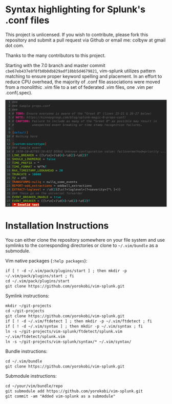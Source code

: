 Syntax highlighting for Splunk's .conf files
=============

This project is unlicensed. If you wish to contribute, please fork this repository and submit a pull request via Github or email me: colbyw at gmail dot com.

Thanks to the many contributors to this project.

Starting with the 7.0 branch and master commit `cbe67eb437e8f8fb0b0db829adf18bb5d4679821`, vim-splunk utilizes pattern matching to ensure proper keyword spelling and placement. In an effort to reduce CPU overhead, the majority of .conf file associations were moved from a monolithic .vim file to a set of federated .vim files, one .vim per .conf(.spec).

![props.conf example with solarized colour scheme](sample_props_conf.png)

Installation Instructions
=============

You can either clone the repository somewhere on your file system and use symlinks to the corresponding directories or clone to `~/.vim/bundle` as a submodule.

Vim native packages (`:help packages`):
```
if [ ! -d ~/.vim/pack/plugins/start ] ; then mkdir -p ~/.vim/pack/plugins/start ; fi
cd ~/.vim/pack/plugins/start
git clone https://github.com/yorokobi/vim-splunk.git
```

Symlink instructions:
```
mkdir ~/git-projects
cd ~/git-projects
git clone https://github.com/yorokobi/vim-splunk.git
if [ ! -d ~/.vim/ftdetect ] ; then mkdir -p ~/.vim/ftdetect ; fi
if [ ! -d ~/.vim/syntax ] ; then mkdir -p ~/.vim/syntax ; fi
ln -s ~/git-projects/vim-splunk/ftdetect/splunk.vim ~/.vim/ftdetect/splunk.vim
ln -s ~/git-projects/vim-splunk/syntax/* ~/.vim/syntax/
```
Bundle instructions:
```
cd ~/.vim/bundle
git clone https://github.com/yorokobi/vim-splunk.git
```
Submodule instructions:
```
cd ~/your/vim/bundle/repo
git submodule add https://github.com/yorokobi/vim-splunk.git
git commit -am "Added vim-splunk as a submodule"
```
